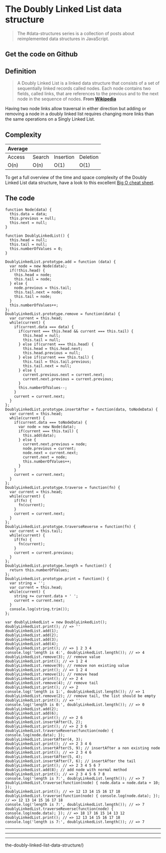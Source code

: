 # The Doubly Linked List data structure

> The #data-structures series is a collection of posts about reimplemented data structures in JavaScript.






Get the code on Github
----------------------



Definition
----------

> A Doubly Linked List is a linked data structure that consists of a set of sequentially linked records called nodes. Each node contains two fields, called links, that are references to the previous and to the next node in the sequence of nodes. **From [Wikipedia](https://en.wikipedia.org/wiki/Doubly_linked_list)**

Having two node links allow traversal in either direction but adding or removing a node in a doubly linked list requires changing more links than the same operations on a Singly Linked List.

Complexity
----------

| Average |   |   |   |
| --- | --- | --- | --- |
| Access | Search | Insertion | Deletion |
| O(n) | O(n) | O(1) | O(1) |

To get a full overview of the time and space complexity of the Doubly Linked List data structure, have a look to this excellent [Big O cheat sheet](http://bigocheatsheet.com/).

The code
--------

    function Node(data) {
      this.data = data;
      this.previous = null;
      this.next = null;
    }
    
    function DoublyLinkedList() {
      this.head = null;
      this.tail = null;
      this.numberOfValues = 0;
    }
    
    DoublyLinkedList.prototype.add = function (data) {
      var node = new Node(data);
      if(!this.head) {
        this.head = node;
        this.tail = node;
      } else {
        node.previous = this.tail;
        this.tail.next = node;
        this.tail = node;
      }
      this.numberOfValues++;
    };
    DoublyLinkedList.prototype.remove = function(data) {
      var current = this.head;
      while(current) {
        if(current.data === data) {
          if(current === this.head && current === this.tail) {
            this.head = null;
            this.tail = null;
          } else if(current === this.head) {
            this.head = this.head.next;
            this.head.previous = null;
          } else if(current === this.tail) {
            this.tail = this.tail.previous;
            this.tail.next = null;
          } else {
            current.previous.next = current.next;
            current.next.previous = current.previous;
          }
          this.numberOfValues--;
        }
        current = current.next;
      }
    };
    DoublyLinkedList.prototype.insertAfter = function(data, toNodeData) {
      var current = this.head;
      while(current) {
        if(current.data === toNodeData) {
          var node = new Node(data);
          if(current === this.tail) {
            this.add(data);
          } else {
            current.next.previous = node;
            node.previous = current;
            node.next = current.next;
            current.next = node;
            this.numberOfValues++;
          }
        }
        current = current.next;
      }
    };
    DoublyLinkedList.prototype.traverse = function(fn) {
      var current = this.head;
      while(current) {
        if(fn) {
          fn(current);
        }
        current = current.next;
      }
    };
    DoublyLinkedList.prototype.traverseReverse = function(fn) {
      var current = this.tail;
      while(current) {
        if(fn) {
          fn(current);
        }
        current = current.previous;
      }
    };
    DoublyLinkedList.prototype.length = function() {
      return this.numberOfValues;
    };
    DoublyLinkedList.prototype.print = function() {
      var string = '';
      var current = this.head;
      while(current) {
        string += current.data + ' ';
        current = current.next;
      }
      console.log(string.trim());
    };
    
    var doublyLinkedList = new DoublyLinkedList();
    doublyLinkedList.print(); // => ''
    doublyLinkedList.add(1);
    doublyLinkedList.add(2);
    doublyLinkedList.add(3);
    doublyLinkedList.add(4);
    doublyLinkedList.print(); // => 1 2 3 4
    console.log('length is 4:', doublyLinkedList.length()); // => 4
    doublyLinkedList.remove(3); // remove value
    doublyLinkedList.print(); // => 1 2 4
    doublyLinkedList.remove(9); // remove non existing value
    doublyLinkedList.print(); // => 1 2 4
    doublyLinkedList.remove(1); // remove head
    doublyLinkedList.print(); // => 2 4
    doublyLinkedList.remove(4); // remove tail
    doublyLinkedList.print(); // => 2
    console.log('length is 1:', doublyLinkedList.length()); // => 1
    doublyLinkedList.remove(2); // remove tail, the list should be empty
    doublyLinkedList.print(); // => ''
    console.log('length is 0:', doublyLinkedList.length()); // => 0
    doublyLinkedList.add(2);
    doublyLinkedList.add(6);
    doublyLinkedList.print(); // => 2 6
    doublyLinkedList.insertAfter(3, 2);
    doublyLinkedList.print(); // => 2 3 6
    doublyLinkedList.traverseReverse(function(node) { console.log(node.data); });
    doublyLinkedList.insertAfter(4, 3);
    doublyLinkedList.print(); // => 2 3 4 6
    doublyLinkedList.insertAfter(5, 9); // insertAfter a non existing node
    doublyLinkedList.print(); // => 2 3 4 6
    doublyLinkedList.insertAfter(5, 4);
    doublyLinkedList.insertAfter(7, 6); // insertAfter the tail
    doublyLinkedList.print(); // => 2 3 4 5 6 7
    doublyLinkedList.add(8); // add node with normal method
    doublyLinkedList.print(); // => 2 3 4 5 6 7 8
    console.log('length is 7:', doublyLinkedList.length()); // => 7
    doublyLinkedList.traverse(function(node) { node.data = node.data + 10; });
    doublyLinkedList.print(); // => 12 13 14 15 16 17 18
    doublyLinkedList.traverse(function(node) { console.log(node.data); }); // => 12 13 14 15 16 17 18
    console.log('length is 7:', doublyLinkedList.length()); // => 7
    doublyLinkedList.traverseReverse(function(node) { console.log(node.data); }); // => 18 17 16 15 14 13 12
    doublyLinkedList.print(); // => 12 13 14 15 16 17 18
    console.log('length is 7:', doublyLinkedList.length()); // => 7
    

* * *

* * *

* * *

the-doubly-linked-list-data-structure/)
